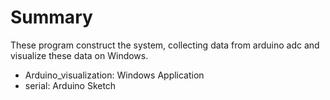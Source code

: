 # Summary
These program construct the system, collecting data from arduino adc and visualize these data on Windows.
- Arduino_visualization: Windows Application
- serial: Arduino Sketch
